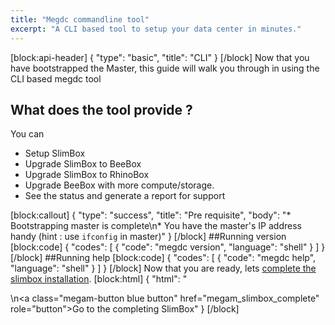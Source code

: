 ```yaml
---
title: "Megdc commandline tool"
excerpt: "A CLI based tool to setup your data center in minutes."
---
```

[block:api-header]
{
  "type": "basic",
  "title": "CLI"
}
[/block]
Now that you have bootstrapped the Master, this guide will walk you through in using the CLI based megdc tool 

## What does the tool provide ? 

You can 

  * Setup SlimBox
  * Upgrade SlimBox to BeeBox
  * Upgrade SlimBox to RhinoBox 
  * Upgrade BeeBox with more compute/storage.
  * See the status and generate a report for support

[block:callout]
{
  "type": "success",
  "title": "Pre requisite",
  "body": "* Bootstrapping master is complete\n* You have the master's IP address handy (hint :  use  `ifconfig` in master)"
}
[/block]
##Running version
[block:code]
{
  "codes": [
    {
      "code": "megdc version",
      "language": "shell"
    }
  ]
}
[/block]
##Running help
[block:code]
{
  "codes": [
    {
      "code": "megdc help",
      "language": "shell"
    }
  ]
}
[/block]
Now that you are ready, lets [complete the slimbox installation](doc:megam_slimbox_complete). 
[block:html]
{
  "html": "<div></div>\n<a class=\"megam-button blue button\" href=\"megam_slimbox_complete\" role=\"button\">Go to the completing SlimBox</a><style></style>"
}
[/block]